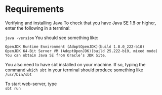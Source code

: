 # Requirements
Verifying and installing Java
To check that you have Java SE 1.8 or higher, enter the following in a terminal:

```java -version```
You should see something like:

```openjdk version "1.8.0_222"
OpenJDK Runtime Environment (AdoptOpenJDK)(build 1.8.0_222-b10)
OpenJDK 64-Bit Server VM (AdoptOpenJDK)(build 25.222-b10, mixed mode)
You can obtain Java SE from Oracle’s JDK Site.
```

You also need to have sbt installed on your machine. If so, typing the command ```which sbt``` in your terminal should produce something like 
```/usr/bin/sbt```

To start web-server, type \
```sbt run```
